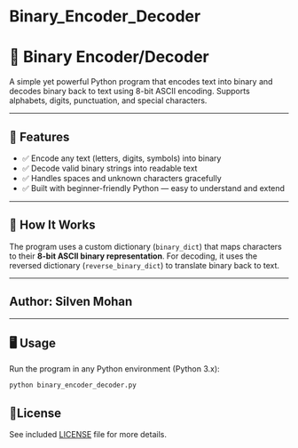 # Binary_Encoder_Decoder
# 🔢 Binary Encoder/Decoder

A simple yet powerful Python program that encodes text into binary and decodes binary back to text using 8-bit ASCII encoding. Supports alphabets, digits, punctuation, and special characters.

---

## 🚀 Features

- ✅ Encode any text (letters, digits, symbols) into binary
- ✅ Decode valid binary strings into readable text
- ✅ Handles spaces and unknown characters gracefully
- ✅ Built with beginner-friendly Python — easy to understand and extend

---

## 🧠 How It Works

The program uses a custom dictionary (`binary_dict`) that maps characters to their **8-bit ASCII binary representation**. For decoding, it uses the reversed dictionary (`reverse_binary_dict`) to translate binary back to text.

---

## Author: Silven Mohan

---


## 🖥️ Usage

Run the program in any Python environment (Python 3.x):

```bash
python binary_encoder_decoder.py
```

## 📃License

  See included [LICENSE](./LICENSE) file for more details.
  
